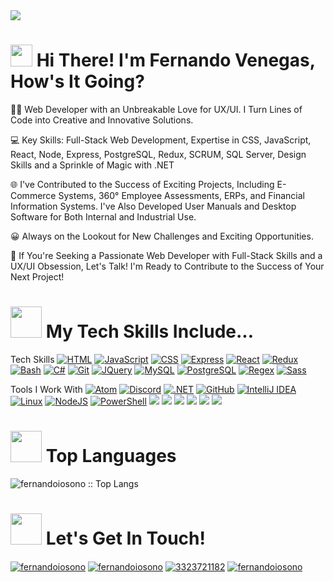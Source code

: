<img src="https://media.licdn.com/dms/image/D4E16AQGufC6Nq5JLNw/profile-displaybackgroundimage-shrink_350_1400/0/1698950293218?e=1714003200&v=beta&t=U2ir8pNGfBYd3mhYcFPUX5hotWWAHAekdO5m9vkhNCo">

<h1>
  <img src="https://media.giphy.com/media/hvRJCLFzcasrR4ia7z/giphy.gif" width="35">
  <b> Hi There! I'm Fernando Venegas, How's It Going? </b>  
</h1>

👨‍🚀 Web Developer with an Unbreakable Love for UX/UI. I Turn Lines of Code into Creative and Innovative Solutions.

💻 Key Skills: Full-Stack Web Development, Expertise in CSS, JavaScript, React, Node, Express, PostgreSQL, Redux, SCRUM, SQL Server, Design Skills and a Sprinkle of Magic with .NET

🌐 I've Contributed to the Success of Exciting Projects, Including E-Commerce Systems, 360° Employee Assessments, ERPs, and Financial Information Systems. I've Also Developed User Manuals and Desktop Software for Both Internal and Industrial Use.

😀 Always on the Lookout for New Challenges and Exciting Opportunities.

🚀 If You're Seeking a Passionate Web Developer with Full-Stack Skills and a UX/UI Obsession, Let's Talk! I'm Ready to Contribute to the Success of Your Next Project!

<h1>
  <img src="https://media4.giphy.com/media/zSp9sfDhBt5SExPlHa/giphy.gif" width="50">
  <b> My Tech Skills Include... </b>  
</h1>

<p align="left">
  <!--<a href="https://skillicons.dev">
    <img src="https://skillicons.dev/icons?i=styledcomponents,sequelize,visualstudio,vite,webpack,wordpress&perline=14" />
  </a>-->
  
  Tech Skills
  [![HTML](https://skillicons.dev/icons?i=html)](https://developer.mozilla.org/es/docs/Web/HTML)
  [![JavaScript](https://skillicons.dev/icons?i=js)](https://developer.mozilla.org/es/docs/Web/JavaScript)
  [![CSS](https://skillicons.dev/icons?i=css)](https://developer.mozilla.org/es/docs/Web/CSS)
  [![Express](https://skillicons.dev/icons?i=express)](https://expressjs.com/es/)
  [![React](https://skillicons.dev/icons?i=react)](https://es.react.dev/)
  [![Redux](https://skillicons.dev/icons?i=redux)](https://redux.js.org/)
  [![Bash](https://skillicons.dev/icons?i=bash)](https://es.wikipedia.org/wiki/Bash)
  [![C#](https://skillicons.dev/icons?i=cs)](https://dotnet.microsoft.com/es-es/languages/csharp)
  [![Git](https://skillicons.dev/icons?i=git)](https://git-scm.com/)
  [![JQuery](https://skillicons.dev/icons?i=jquery)](https://jquery.com/)
  [![MySQL](https://skillicons.dev/icons?i=mysql)](https://www.mysql.com/)
  [![PostgreSQL](https://skillicons.dev/icons?i=postgres)](https://www.postgresql.org/)
  [![Regex](https://skillicons.dev/icons?i=regex)](https://developer.mozilla.org/es/docs/Web/JavaScript/Reference/Global_Objects/RegExp)
  [![Sass](https://skillicons.dev/icons?i=sass)](https://sass-lang.com/)
  
  Tools I Work With
  [![Atom](https://skillicons.dev/icons?i=atom)](https://atom-editor.cc/)
  [![Discord](https://skillicons.dev/icons?i=discord)](https://discord.com/)
  [![.NET](https://skillicons.dev/icons?i=dotnet)](https://dotnet.microsoft.com/es-es/)
  [![GitHub](https://skillicons.dev/icons?i=github)](https://github.com/)
  [![IntelliJ IDEA](https://skillicons.dev/icons?i=idea)](https://www.jetbrains.com/idea/)
  [![Linux](https://skillicons.dev/icons?i=linux)](https://www.linux.org/)
  [![NodeJS](https://skillicons.dev/icons?i=nodejs)](https://nodejs.org/en)
  [![PowerShell](https://skillicons.dev/icons?i=powershell)](https://learn.microsoft.com/es-es/powershell/)
  [![](https://skillicons.dev/icons?i=js)](https://developer.mozilla.org/es/docs/Web/JavaScript)
  [![](https://skillicons.dev/icons?i=js)](https://developer.mozilla.org/es/docs/Web/JavaScript)
  [![](https://skillicons.dev/icons?i=js)](https://developer.mozilla.org/es/docs/Web/JavaScript)
  [![](https://skillicons.dev/icons?i=js)](https://developer.mozilla.org/es/docs/Web/JavaScript)
  [![](https://skillicons.dev/icons?i=js)](https://developer.mozilla.org/es/docs/Web/JavaScript)
  [![](https://skillicons.dev/icons?i=js)](https://developer.mozilla.org/es/docs/Web/JavaScript)
</p>

<h1>
  <img src="https://media2.giphy.com/media/min28ijNNEE0ZqcOno/giphy.gif" width="50">
  <b> Top Languages </b>  
</h1>

<p>
  <img src="https://github-readme-stats.vercel.app/api/top-langs/?username=fernandoiosono&langs_count=10&theme=tokyonight&layout=compact" alt="fernandoiosono :: Top Langs" />
</p>

<h1>
  <img src="https://media0.giphy.com/media/Q7j00ghLGb0CMl08gY/giphy.gif" width="50">
  <b> Let's Get In Touch! </b>  
</h1>

<p>
  <a href="https://linkedin.com/in/fernandoiosono" target="blank"><img align="center" src="https://img.shields.io/badge/LinkedIn-0077B5?style=for-the-badge&logo=linkedin&logoColor=white" alt="fernandoiosono" /></a>
  <a href = "mailto:fernandoiosono@gmail.com" target="blank"><img align="center" src="https://img.shields.io/badge/Gmail-D14836?style=for-the-badge&logo=gmail&logoColor=white" alt="fernandoiosono" /></a>
  <a href="https://wa.me/523323721182" target="blank"><img align="center" src="https://img.shields.io/badge/WhatsApp-25D366?style=for-the-badge&logo=whatsapp&logoColor=white" alt="3323721182" /></a>
  <a href = "https://github.com/fernandoiosono" target="blank"><img align="center" src="https://img.shields.io/badge/GitHub-100000?style=for-the-badge&logo=github&logoColor=white" alt="fernandoiosono" /></a>
</p>
